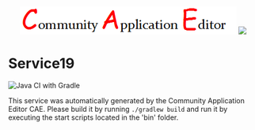 <p align="center">
  <img src="https://github.com/PhilCAEOrg2/microservice-291/blob/master/img/logo.png" />
  <img src="https://raw.githubusercontent.com/rwth-acis/las2peer/master/img/logo/bitmap/las2peer-logo-128x128.png" />
</p>

Service19
===================
![Java CI with Gradle](https://github.com/PhilCAEOrg2/microservice-291/workflows/Java%20CI%20with%20Gradle/badge.svg?branch=master)

This service was automatically generated by the Community Application Editor CAE. Please build it by running `./gradlew build` and run it by executing the start scripts located in the 'bin' folder.
